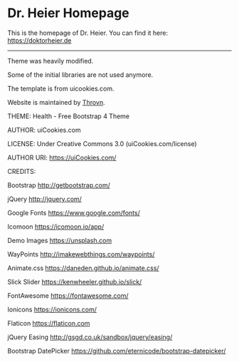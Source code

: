 # Dr. Heier Homepage

This is the homepage of Dr. Heier. You can find it here: https://doktorheier.de


---

Theme was heavily modified. 

Some of the initial libraries are not used anymore. 

The template is from uicookies.com. 

Website is maintained by [Throvn](https://github.com/Throvn).

THEME: Health - Free Bootstrap 4 Theme

AUTHOR: uiCookies.com

LICENSE: Under Creative Commons 3.0 (uiCookies.com/license)

AUTHOR URI: https://uiCookies.com/


CREDITS:

Bootstrap
http://getbootstrap.com/

jQuery
http://jquery.com/

Google Fonts
https://www.google.com/fonts/

Icomoon
https://icomoon.io/app/

Demo Images
https://unsplash.com

WayPoints
http://imakewebthings.com/waypoints/

Animate.css
https://daneden.github.io/animate.css/

Slick Slider
https://kenwheeler.github.io/slick/

FontAwesome
https://fontawesome.com/

Ionicons
https://ionicons.com/

Flaticon
https://flaticon.com

jQuery Easing
http://gsgd.co.uk/sandbox/jquery/easing/

Bootstrap DatePicker
https://github.com/eternicode/bootstrap-datepicker/